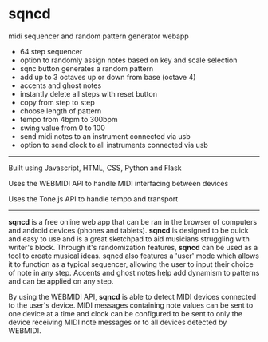 # sqncd
midi sequencer and random pattern generator webapp

- 64 step sequencer
- option to randomly assign notes based on key and scale selection
- sqnc button generates a random pattern
- add up to 3 octaves up or down from base (octave 4)
- accents and ghost notes
- instantly delete all steps with reset button
- copy from step to step
- choose length of pattern
- tempo from 4bpm to 300bpm
- swing value from 0 to 100
- send midi notes to an instrument connected via usb
- option to send clock to all instruments connected via usb

_________________________

Built using Javascript, HTML, CSS, Python and Flask

Uses the WEBMIDI API to handle MIDI interfacing between devices

Uses the Tone.js API to handle tempo and transport

_________________________

__sqncd__ is a free online web app that can be ran in the browser of computers and android devices (phones and tablets).  __sqncd__ is designed to be quick and easy to use and is a great sketchpad to aid musicians struggling with writer's block.  Through it's randomization features, __sqncd__ can be used as a tool to create musical ideas.  sqncd also features a 'user' mode which allows it to function as a typical sequencer, allowing the user to input their choice of note in any step.  Accents and ghost notes help add dynamism to patterns and can be applied on any step.


By using the WEBMIDI API, __sqncd__ is able to detect MIDI devices connected to the user's device.  MIDI messages containing note values can be sent to one device at a time and clock can be configured to be sent to only the device receiving MIDI note messages or to all devices detected by WEBMIDI.



